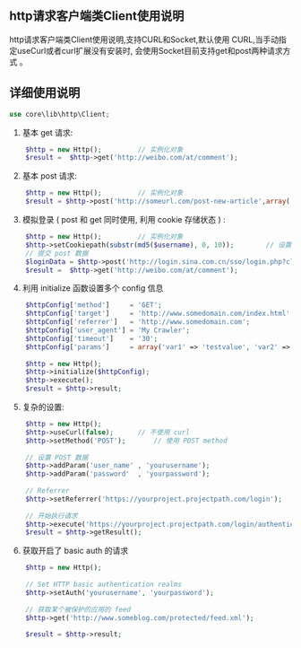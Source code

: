 ## http请求客户端类Client使用说明
http请求客户端类Client使用说明,支持CURL和Socket,默认使用 CURL,当手动指定useCurl或者curl扩展没有安装时, 会使用Socket目前支持get和post两种请求方式 。
## 详细使用说明
```php
use core\lib\http\Client;
```
1. 基本 get 请求: 
```php
    $http = new Http();         // 实例化对象
    $result =  $http->get('http://weibo.com/at/comment');
```

2. 基本 post 请求: 
```php
    $http = new Http();         // 实例化对象
    $result = $http->post('http://someurl.com/post-new-article',array('title'=>$title, 'body'=>$body) );
```
    
3. 模拟登录 ( post 和 get 同时使用, 利用 cookie 存储状态 ) : 
```php
    $http = new Http();         // 实例化对象
    $http->setCookiepath(substr(md5($username), 0, 10));        // 设置 cookie, 如果是多个用户请求的话
    // 提交 post 数据
    $loginData = $http->post('http://login.sina.com.cn/sso/login.php?client=ssologin.js(v1.3.19)', array('username'=>$username, 'loginPass'=>$password) );
    $result =  $http->get('http://weibo.com/at/comment');
```
  
4. 利用 initialize 函数设置多个 config 信息
```php
    $httpConfig['method']     = 'GET';
    $httpConfig['target']     = 'http://www.somedomain.com/index.html';
    $httpConfig['referrer']   = 'http://www.somedomain.com';
    $httpConfig['user_agent'] = 'My Crawler';
    $httpConfig['timeout']    = '30';
    $httpConfig['params']     = array('var1' => 'testvalue', 'var2' => 'somevalue');
    
    $http = new Http();
    $http->initialize($httpConfig);
    $http->execute();
    $result = $http->result;
```

5. 复杂的设置: 
```php
    $http = new Http();
    $http->useCurl(false);      // 不使用 curl
    $http->setMethod('POST');       // 使用 POST method
    
    // 设置 POST 数据
    $http->addParam('user_name' , 'yourusername');
    $http->addParam('password'  , 'yourpassword');
    
    // Referrer
    $http->setReferrer('https://yourproject.projectpath.com/login');
    
    // 开始执行请求
    $http->execute('https://yourproject.projectpath.com/login/authenticate');
    $result = $http->getResult();
```

6. 获取开启了 basic auth 的请求
```php
    $http = new Http();
    
    // Set HTTP basic authentication realms
    $http->setAuth('yourusername', 'yourpassword');
    
    // 获取某个被保护的应用的 feed
    $http->get('http://www.someblog.com/protected/feed.xml');
    
    $result = $http->result;
```
